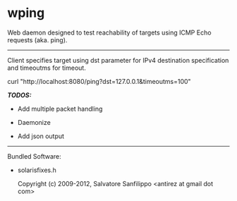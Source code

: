 wping
=====

Web daemon designed to test reachability of targets using ICMP Echo requests (aka. ping).

-----

Client specifies target using dst parameter for IPv4 destination specification and timeoutms for timeout.

  curl "http://localhost:8080/ping?dst=127.0.0.1&timeoutms=100"

***TODOS:***<br>
*   Add multiple packet handling

*   Daemonize

*   Add json output

-----

Bundled Software:

*   solarisfixes.h

    Copyright (c) 2009-2012, Salvatore Sanfilippo &lt;antirez at gmail dot com&gt;

